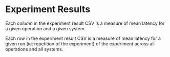 # Experiment Results

Each *column* in the experiment result CSV is a measure of mean latency for a 
given operation and a given system. 

Each *row* in the experiment result CSV is a measure of mean latency for a given
run (ie: repetition of the experiment) of the experiment across all operations and all systems.
